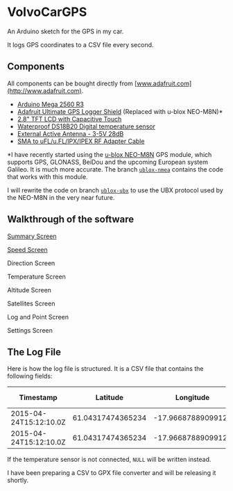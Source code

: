 VolvoCarGPS
===========

An Arduino sketch for the GPS in my car.

It logs GPS coordinates to a CSV file every second.

## Components
All components can be bought directly from [www.adafruit.com](http://www.adafruit.com).
- [Arduino Mega 2560 R3](https://www.adafruit.com/products/191)
- [Adafruit Ultimate GPS Logger Shield](https://www.adafruit.com/products/1272) (Replaced with u-blox NEO-M8N)*
- [2.8" TFT LCD with Capacitive Touch](https://www.adafruit.com/products/2090)
- [Waterproof DS18B20 Digital temperature sensor](https://www.adafruit.com/products/381)
- [External Active Antenna - 3-5V 28dB](https://www.adafruit.com/products/960)
- [SMA to uFL/u.FL/IPX/IPEX RF Adapter Cable](https://www.adafruit.com/products/851)

\*I have recently started using the [u-blox NEO-M8N](https://www.u-blox.com/en/product/neo-m8n) GPS module, which supports GPS, GLONASS, BeiDou and the upcoming European system Galileo. It is much more accurate. The branch [`ublox-nmea`](https://github.com/bergthor13/VolvoCarGPS/tree/ublox-nmea) contains the code that works with this module.

I will rewrite the code on branch [`ublox-ubx`](https://github.com/bergthor13/VolvoCarGPS/tree/ublox-ubx) to use the UBX protocol used by the NEO-M8N in the very near future.

## Walkthrough of the software
[Summary Screen](https://github.com/bergthor13/VolvoCarGPS/blob/master/doc/SummaryScreen.md)

[Speed Screen](https://github.com/bergthor13/VolvoCarGPS/blob/master/doc/SpeedScreen.md)

Direction Screen

Temperature Screen

Altitude Screen

Satellites Screen

Log and Point Screen

Settings Screen

## The Log File
Here is how the log file is structured. It is a CSV file that contains the following fields:

|Timestamp|Latitude|Longitude|Altitude (m)|Temperature (°C)|
|---|---|---|---|---|
|2015-04-24T15:12:10.0Z|61.04317474365234|-17.96687889099121|22.50|3.44|
|2015-04-24T15:12:10.0Z|61.04317474365234|-17.96687889099121|22.50|NULL|

If the temperature sensor is not connected, `NULL` will be written instead.

I have been preparing a CSV to GPX file converter and will be releasing it shortly.
